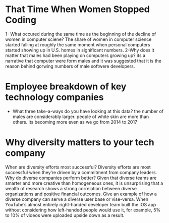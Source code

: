 # That Time When Women Stopped Coding


1- What occured during the same time as the beginning of the decline of women in computer sciene?
The share of women in computer science started falling at roughly the same moment when personal computers started showing up in U.S. homes in significant numbers.
2-Why does it matter that males had been playing on computers growing up?
its a narrative that computer were form males and it was suggested that it is the reason behind gorwing numbers of male softwere developers.


# Employee breakdown of key technology companies


- What three take-a-ways do you have looking at this data?
the number of males are considerably larger.
people of white skin are more than others.
its becoming more even as we go from 2014 to 2017

#  Why diversity matters to your tech company

When are diversity efforts most successful?
Diversity efforts are most successful when they’re driven by a commitment from company leaders.
Why do diverse companies perform better?
Given that diverse teams are smarter and more creative than homogeneous ones, it is unsurprising that a wealth of research shows a strong correlation between diverse organizations and positive financial outcomes.
Give an example of how a diverse company can serve a diverse user base or vise-versa.
When YouTube’s almost entirely right-handed developer team built the iOS app without considering how left-handed people would use it, for example, 5% to 10% of videos were uploaded upside down as a result.